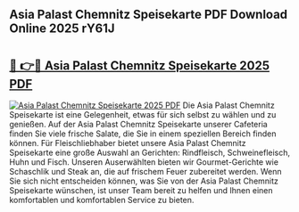 ## Asia Palast Chemnitz Speisekarte PDF Download Online 2025 rY61J

# <h2><a href="http://gc6n50.nevu.top/?p=Asia+Palast+Chemnitz+Speisekarte">🔗 👉🔴 Asia Palast Chemnitz Speisekarte 2025 PDF</a></h2>

[![Asia Palast Chemnitz Speisekarte 2025 PDF](https://i.imgur.com/dBaPXMq.png)](http://gc6n50.nevu.top/?p=Asia+Palast+Chemnitz+Speisekarte)
Die Asia Palast Chemnitz Speisekarte ist eine Gelegenheit, etwas für sich selbst zu wählen und zu genießen. Auf der Asia Palast Chemnitz Speisekarte unserer Cafeteria finden Sie viele frische Salate, die Sie in einem speziellen Bereich finden können. Für Fleischliebhaber bietet unsere Asia Palast Chemnitz Speisekarte eine große Auswahl an Gerichten: Rindfleisch, Schweinefleisch, Huhn und Fisch. Unseren Auserwählten bieten wir Gourmet-Gerichte wie Schaschlik und Steak an, die auf frischem Feuer zubereitet werden. Wenn Sie sich nicht entscheiden können, was Sie von der Asia Palast Chemnitz Speisekarte wünschen, ist unser Team bereit zu helfen und Ihnen einen komfortablen und komfortablen Service zu bieten.
